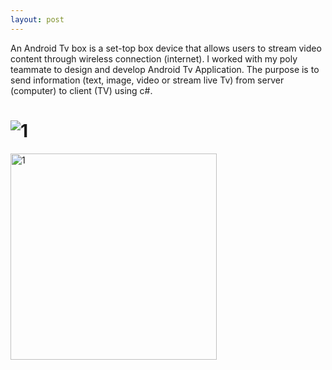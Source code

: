 ```yaml
---
layout: post
---
```

An Android Tv box is a set-top box device that allows users to stream video content through wireless connection (internet). I worked with my poly teammate to design and develop Android Tv Application. The purpose is to send information (text, image, video or stream live Tv) from server (computer) to client (TV) using c#.

# ![1](https://github.com/sycsy/csy/assets/48885389/b672e05d-47ad-41d6-9454-1704b5f49e2a)
<img src="1.png" alt="1" width="330"/>
